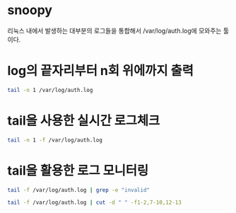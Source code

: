 # snoopy
리눅스 내에서 발생하는 대부분의 로그들을 통합해서 /var/log/auth.log에 모와주는 툴이다.


# log의 끝자리부터 n회 위에까지 출력

``` bash
tail -n 1 /var/log/auth.log
```

# tail을 사용한 실시간 로그체크

``` bash
tail -n 1 -f /var/log/auth.log
```

# tail을 활용한 로그 모니터링 

``` bash
tail -f /var/log/auth.log | grep -e "invalid"
```

``` bash
tail -f /var/log/auth.log | cut -d " " -f1-2,7-10,12-13
```
